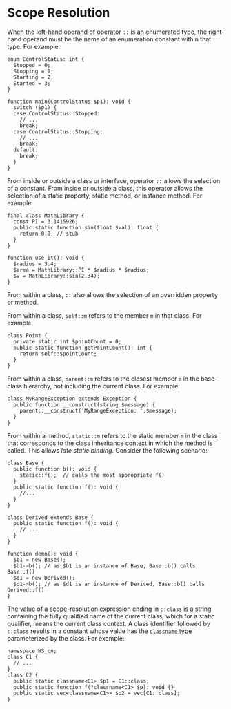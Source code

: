 # Scope Resolution

When the left-hand operand of operator `::` is an enumerated type, the right-hand operand must be the name of an enumeration constant
within that type.  For example:

```hack
enum ControlStatus: int {
  Stopped = 0;
  Stopping = 1;
  Starting = 2;
  Started = 3;
}

function main(ControlStatus $p1): void {
  switch ($p1) {
  case ControlStatus::Stopped:
    // ...
    break;
  case ControlStatus::Stopping:
    // ...
    break;
  default:
    break;
  }
}
```

From inside or outside a class or interface, operator `::` allows the selection of a constant. From inside or outside a class, this
operator allows the selection of a static property, static method, or instance method.  For example:

```hack
final class MathLibrary {
  const PI = 3.1415926;
  public static function sin(float $val): float {
    return 0.0; // stub
  }
}

function use_it(): void {
  $radius = 3.4;
  $area = MathLibrary::PI * $radius * $radius;
  $v = MathLibrary::sin(2.34);
}
```

From within a class, `::` also allows the selection of an overridden property or method.

From within a class, `self::m` refers to the member `m` in that class. For example:

```hack
class Point {
  private static int $pointCount = 0;
  public static function getPointCount(): int {
    return self::$pointCount;
  }
}
```

From within a class, `parent::m` refers to the closest member `m` in the base-class hierarchy, not including the current class.  For example:

```hack
class MyRangeException extends Exception {
  public function __construct(string $message) {
    parent::__construct('MyRangeException: '.$message);
  }
}
```

From within a method, `static::m` refers to the static member `m` in the class that corresponds to the class inheritance context in
which the method is called. This allows *late static binding*. Consider the following scenario:

```hack
class Base {
  public function b(): void {
    static::f();  // calls the most appropriate f()
  }
  public static function f(): void {
    //...
  }
}

class Derived extends Base {
  public static function f(): void {
    // ...
  }
}

function demo(): void {
  $b1 = new Base();
  $b1->b(); // as $b1 is an instance of Base, Base::b() calls Base::f()
  $d1 = new Derived();
  $d1->b(); // as $d1 is an instance of Derived, Base::b() calls Derived::f()
}
```

The value of a scope-resolution expression ending in `::class` is a string containing the fully qualified name of the current
class, which for a static qualifier, means the current class context.  A class identifier followed by `::class` results in a
constant whose value has the [`classname` type](/hack/built-in-types/classname) parameterized by the class.  For example:

```hack
namespace NS_cn;
class C1 {
  // ...
}
class C2 {
  public static classname<C1> $p1 = C1::class;
  public static function f(?classname<C1> $p): void {}
  public static vec<classname<C1>> $p2 = vec[C1::class];
}
```
